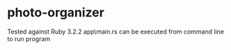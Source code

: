 # photo-organizer

Tested against Ruby 3.2.2
app\main.rs can be executed from command line to run program
